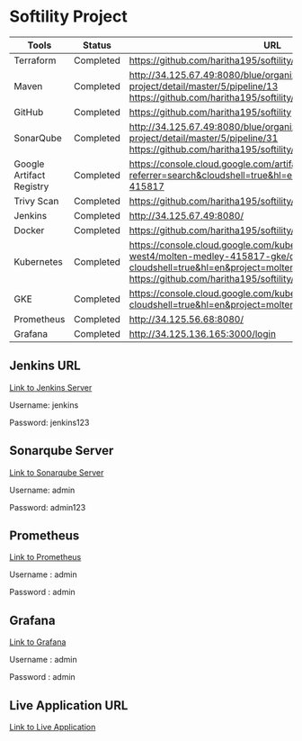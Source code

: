
# Softility Project

|Tools| Status  | URL  |
|---|---|---|
| Terraform  |  Completed |  https://github.com/haritha195/softility/tree/master/terraform-code |
| Maven  |  Completed |  http://34.125.67.49:8080/blue/organizations/jenkins/softility-project/detail/master/5/pipeline/13 https://github.com/haritha195/softility/blob/master/Jenkinsfile#L23 |
| GitHub | Completed | https://github.com/haritha195/softility |
| SonarQube | Completed | http://34.125.67.49:8080/blue/organizations/jenkins/softility-project/detail/master/5/pipeline/31 https://github.com/haritha195/softility/blob/master/Jenkinsfile#L39 |
|  Google Artifact Registry | Completed | https://console.cloud.google.com/artifacts?referrer=search&cloudshell=true&hl=en&project=molten-medley-415817 |
| Trivy Scan | Completed | https://github.com/haritha195/softility/blob/master/Jenkinsfile#L53 |
| Jenkins | Completed | http://34.125.67.49:8080/ |
| Docker | Completed | https://github.com/haritha195/softility/blob/master/Jenkinsfile#L28 |
| Kubernetes | Completed | https://console.cloud.google.com/kubernetes/clusters/details/us-west4/molten-medley-415817-gke/details?cloudshell=true&hl=en&project=molten-medley-415817 https://github.com/haritha195/softility/blob/master/Jenkinsfile#L74 |
| GKE | Completed | https://console.cloud.google.com/kubernetes/list/overview?cloudshell=true&hl=en&project=molten-medley-415817 |
| Prometheus | Completed | http://34.125.56.68:8080/
| Grafana | Completed | http://34.125.136.165:3000/login

## Jenkins URL
[Link to Jenkins Server](http://34.125.67.49:8080/job/softility-project/job/master/)

Username: jenkins

Password: jenkins123

## Sonarqube Server
[Link to Sonarqube Server](http://34.16.191.60:9000/dashboard?id=softility-java-app)

Username: admin

Password: admin123

## Prometheus
[Link to Prometheus](http://34.125.56.68:8080/)

Username : admin

Password : admin

## Grafana
[Link to Grafana](http://34.125.136.165:3000/login)

Username : admin

Password : admin

## Live Application URL
[Link to Live Application](http://34.125.21.188:8080/)
